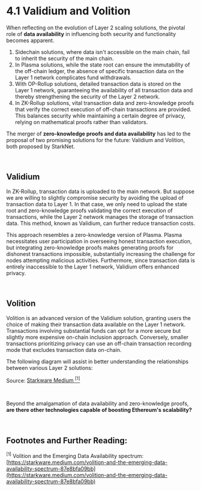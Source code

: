 # 4.1 Validium and Volition

When reflecting on the evolution of Layer 2 scaling solutions, the pivotal role of **data availability** in influencing both security and functionality becomes apparent.

1. Sidechain solutions, where data isn't accessible on the main chain, fail to inherit the security of the main chain.
2. In Plasma solutions, while the state root can ensure the immutability of the off-chain ledger, the absence of specific transaction data on the Layer 1 network complicates fund withdrawals.
3. With OP-Rollup solutions, detailed transaction data is stored on the Layer 1 network, guaranteeing the availability of all transaction data and thereby strengthening the security of the Layer 2 network.
4. In ZK-Rollup solutions, vital transaction data and zero-knowledge proofs that verify the correct execution of off-chain transactions are provided. This balances security while maintaining a certain degree of privacy, relying on mathematical proofs rather than validators.

The merger of **zero-knowledge proofs and data availability** has led to the proposal of two promising solutions for the future: Validium and Volition, both proposed by StarkNet.

&nbsp;

## Validium

In ZK-Rollup, transaction data is uploaded to the main network. But suppose we are willing to slightly compromise security by avoiding the upload of transaction data to Layer 1. In that case, we only need to upload the state root and zero-knowledge proofs validating the correct execution of transactions, while the Layer 2 network manages the storage of transaction data. This method, known as Validium, can further reduce transaction costs.

This approach resembles a zero-knowledge version of Plasma. Plasma necessitates user participation in overseeing honest transaction execution, but integrating zero-knowledge proofs makes generating proofs for dishonest transactions impossible, substantially increasing the challenge for nodes attempting malicious activities. Furthermore, since transaction data is entirely inaccessible to the Layer 1 network, Validium offers enhanced privacy.

<MdxImg src="https://cdn.myfirst.io/layer2/assets/4.1.1.gif" width="600px" alt="Validium Chain.gif" />

&nbsp;

## Volition

Volition is an advanced version of the Validium solution, granting users the choice of making their transaction data available on the Layer 1 network. Transactions involving substantial funds can opt for a more secure but slightly more expensive on-chain inclusion approach. Conversely, smaller transactions prioritizing privacy can use an off-chain transaction recording mode that excludes transaction data on-chain.

The following diagram will assist in better understanding the relationships between various Layer 2 solutions:

<MdxImg src="https://cdn.myfirst.io/layer2/assets/4.1.2.png" alt="Volition and the Emerging Data Availability spectrum.png" />

Source: [Starkware Medium <sup>[1]</sup>](https://starkware.medium.com/volition-and-the-emerging-data-availability-spectrum-87e8bfa09bb)

&nbsp;

Beyond the amalgamation of data availability and zero-knowledge proofs, **are there other technologies capable of boosting Ethereum's scalability?**

&nbsp;

## Footnotes and Further Reading:

<sup>[1]</sup> Volition and the Emerging Data Availability spectrum: [https://starkware.medium.com/volition-and-the-emerging-data-availability-spectrum-87e8bfa09bb](https://starkware.medium.com/volition-and-the-emerging-data-availability-spectrum-87e8bfa09bb)

<GithubAvatar owner='lxdao-official' repo='myfirstlayer2-frontend' path='mdx/en/4.1-validium-and-volition.md' />

<EditChapter url='https://github.com/lxdao-official/myfirstlayer2-frontend/blob/main/mdx/en/4.1-validium-and-volition.md' />
